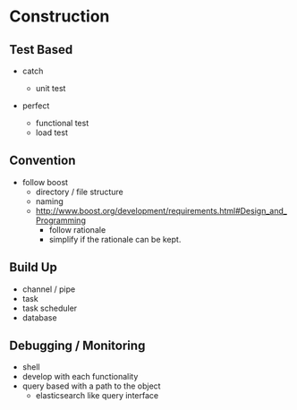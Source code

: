# Construction 

## Test Based

 - catch 
   - unit test 

 - perfect 
   - functional test 
   - load test

## Convention 

 - follow boost 
   - directory / file structure 
   - naming 
   - http://www.boost.org/development/requirements.html#Design_and_Programming
	 - follow rationale
	 - simplify if the rationale can be kept.


## Build Up 

 - channel / pipe 
 - task 
 - task scheduler 
 - database 
 
## Debugging / Monitoring 

 - shell 
 - develop with each functionality
 - query based with a path to the object
   - elasticsearch like query interface 
   

